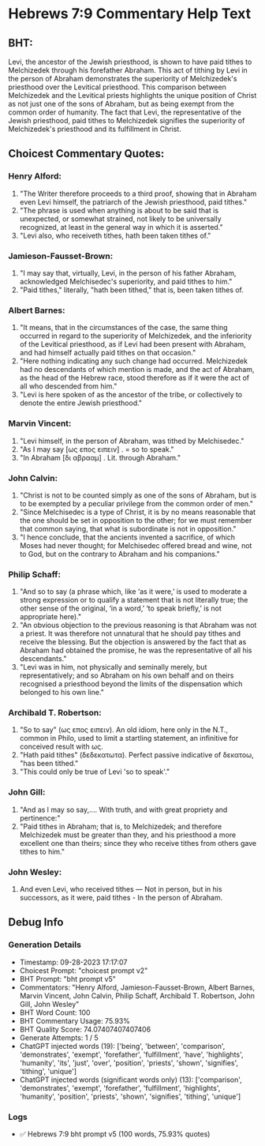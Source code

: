 # Hebrews 7:9 Commentary Help Text

## BHT:
Levi, the ancestor of the Jewish priesthood, is shown to have paid tithes to Melchizedek through his forefather Abraham. This act of tithing by Levi in the person of Abraham demonstrates the superiority of Melchizedek's priesthood over the Levitical priesthood. This comparison between Melchizedek and the Levitical priests highlights the unique position of Christ as not just one of the sons of Abraham, but as being exempt from the common order of humanity. The fact that Levi, the representative of the Jewish priesthood, paid tithes to Melchizedek signifies the superiority of Melchizedek's priesthood and its fulfillment in Christ.

## Choicest Commentary Quotes:
### Henry Alford:
1. "The Writer therefore proceeds to a third proof, showing that in Abraham even Levi himself, the patriarch of the Jewish priesthood, paid tithes." 
2. "The phrase is used when anything is about to be said that is unexpected, or somewhat strained, not likely to be universally recognized, at least in the general way in which it is asserted."
3. "Levi also, who receiveth tithes, hath been taken tithes of."

### Jamieson-Fausset-Brown:
1. "I may say that, virtually, Levi, in the person of his father Abraham, acknowledged Melchisedec's superiority, and paid tithes to him."
2. "Paid tithes," literally, "hath been tithed," that is, been taken tithes of.

### Albert Barnes:
1. "It means, that in the circumstances of the case, the same thing occurred in regard to the superiority of Melchizedek, and the inferiority of the Levitical priesthood, as if Levi had been present with Abraham, and had himself actually paid tithes on that occasion."
2. "Here nothing indicating any such change had occurred. Melchizedek had no descendants of which mention is made, and the act of Abraham, as the head of the Hebrew race, stood therefore as if it were the act of all who descended from him."
3. "Levi is here spoken of as the ancestor of the tribe, or collectively to denote the entire Jewish priesthood."

### Marvin Vincent:
1. "Levi himself, in the person of Abraham, was tithed by Melchisedec."
2. "As I may say [ως επος ειπειν] . = so to speak."
3. "In Abraham [δι αβρααμ] . Lit. through Abraham."

### John Calvin:
1. "Christ is not to be counted simply as one of the sons of Abraham, but is to be exempted by a peculiar privilege from the common order of men."
2. "Since Melchisedec is a type of Christ, it is by no means reasonable that the one should be set in opposition to the other; for we must remember that common saying, that what is subordinate is not in opposition."
3. "I hence conclude, that the ancients invented a sacrifice, of which Moses had never thought; for Melchisedec offered bread and wine, not to God, but on the contrary to Abraham and his companions."

### Philip Schaff:
1. "And so to say (a phrase which, like ‘as it were,’ is used to moderate a strong expression or to qualify a statement that is not literally true; the other sense of the original, ‘in a word,’ ‘to speak briefly,’ is not appropriate here)."
2. "An obvious objection to the previous reasoning is that Abraham was not a priest. It was therefore not unnatural that he should pay tithes and receive the blessing. But the objection is answered by the fact that as Abraham had obtained the promise, he was the representative of all his descendants."
3. "Levi was in him, not physically and seminally merely, but representatively; and so Abraham on his own behalf and on theirs recognised a priesthood beyond the limits of the dispensation which belonged to his own line."

### Archibald T. Robertson:
1. "So to say" (ως επος ειπειν). An old idiom, here only in the N.T., common in Philo, used to limit a startling statement, an infinitive for conceived result with ως.
2. "Hath paid tithes" (δεδεκατωτα). Perfect passive indicative of δεκατοω, "has been tithed."
3. "This could only be true of Levi 'so to speak'."

### John Gill:
1. "And as l may so say,.... With truth, and with great propriety and pertinence:"
2. "Paid tithes in Abraham; that is, to Melchizedek; and therefore Melchizedek must be greater than they, and his priesthood a more excellent one than theirs; since they who receive tithes from others gave tithes to him."

### John Wesley:
1. And even Levi, who received tithes — Not in person, but in his successors, as it were, paid tithes - In the person of Abraham.


## Debug Info
### Generation Details
- Timestamp: 09-28-2023 17:17:07
- Choicest Prompt: "choicest prompt v2"
- BHT Prompt: "bht prompt v5"
- Commentators: "Henry Alford, Jamieson-Fausset-Brown, Albert Barnes, Marvin Vincent, John Calvin, Philip Schaff, Archibald T. Robertson, John Gill, John Wesley"
- BHT Word Count: 100
- BHT Commentary Usage: 75.93%
- BHT Quality Score: 74.07407407407406
- Generate Attempts: 1 / 5
- ChatGPT injected words (19):
	['being', 'between', 'comparison', 'demonstrates', 'exempt', 'forefather', 'fulfillment', 'have', 'highlights', 'humanity', 'its', 'just', 'over', 'position', 'priests', 'shown', 'signifies', 'tithing', 'unique']
- ChatGPT injected words (significant words only) (13):
	['comparison', 'demonstrates', 'exempt', 'forefather', 'fulfillment', 'highlights', 'humanity', 'position', 'priests', 'shown', 'signifies', 'tithing', 'unique']

### Logs
- ✅ Hebrews 7:9 bht prompt v5 (100 words, 75.93% quotes)